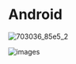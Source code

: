 # Android

![703036_85e5_2](https://user-images.githubusercontent.com/10812410/64147001-2c23f800-ce49-11e9-8958-ca9ccabe9d71.jpg)

![images](https://user-images.githubusercontent.com/10812410/65490026-9246ec80-ded6-11e9-916b-dbbe16492200.jpeg)
